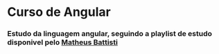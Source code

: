 # Curso de Angular

### Estudo da linguagem angular, seguindo a playlist de estudo disponivel pelo <a href="https://www.youtube.com/playlist?list=PLnDvRpP8Bnex2GQEN0768_AxZg_RaIGmw">Matheus Battisti</a>
